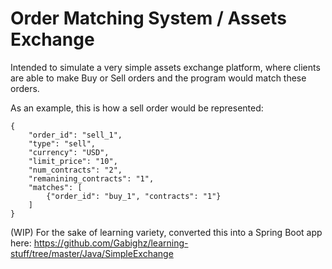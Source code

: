 # Order Matching System / Assets Exchange

Intended to simulate a very simple assets exchange platform, where clients are able to make Buy or Sell orders and the program would match these orders.

As an example, this is how a sell order would be represented:

```
{
    "order_id": "sell_1",
    "type": "sell",
    "currency": "USD",
    "limit_price": "10",
    "num_contracts": "2",
    "remanining_contracts": "1",
    "matches": [
        {"order_id": "buy_1", "contracts": "1"}
    ]
}
```

(WIP) For the sake of learning variety, converted this into a Spring Boot app here: https://github.com/Gabighz/learning-stuff/tree/master/Java/SimpleExchange 

